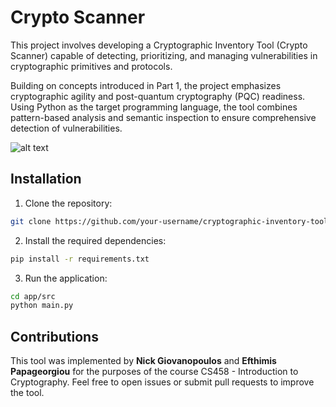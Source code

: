 # Crypto Scanner

This project involves developing a Cryptographic Inventory Tool (Crypto Scanner) capable of detecting, prioritizing, and managing vulnerabilities in cryptographic primitives and protocols.

Building on concepts introduced in Part 1, the project emphasizes cryptographic agility and post-quantum cryptography (PQC) readiness. Using Python as the target programming language, the tool combines pattern-based analysis and semantic inspection to ensure comprehensive detection of vulnerabilities.

![alt text](https://github.com/epap011/Transition-Framework-for-PQC/blob/main/assets/images/crypto_scanner_app.png?raw=true)

## Installation

1. Clone the repository:
```bash
git clone https://github.com/your-username/cryptographic-inventory-tool.git
```

2. Install the required dependencies:
```bash
pip install -r requirements.txt
```

3. Run the application:
```bash
cd app/src
python main.py
```

## Contributions
This tool was implemented by **Nick Giovanopoulos** and **Efthimis Papageorgiou** for the purposes of the course CS458 - Introduction to Cryptography. Feel free to open issues or submit pull requests to improve the tool.